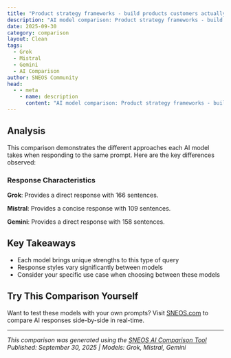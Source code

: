 ```yaml
---
title: "Product strategy frameworks - build products customers actually want"
description: "AI model comparison: Product strategy frameworks - build products customers actually want..."
date: 2025-09-30
category: comparison
layout: Clean
tags:
  - Grok
  - Mistral
  - Gemini
  - AI Comparison
author: SNEOS Community
head:
  - - meta
    - name: description
      content: "AI model comparison: Product strategy frameworks - build products customers actually want..."
---
```


<ChatComparison
  title="Product strategy frameworks - build products customers actually want"
  prompt="Product strategy frameworks - build products customers actually want"
  :responses='{"Grok": "Building products that customers actually want is a core challenge in product development. Product strategy frameworks provide structured approaches to understanding customer needs, aligning product features with market demands, and creating value for users. Below, I\u2019ll outline several proven product strategy frameworks that can help teams build products customers love, along with actionable insights on applying them.\n\n---\n\n### **1. Jobs-to-be-Done (JTBD) Framework**\nThe JTBD framework focuses on understanding the \u201Cjob\u201D a customer is trying to accomplish when they use a product. Instead of focusing on features or demographics, it centers on the underlying needs and desired outcomes of users.\n\n- **Core Concept**: Customers don\u2019t buy products; they \u201Chire\u201D them to get a job done. The job could be functional (e.g., \u201CI need to cut wood\u201D), emotional (e.g., \u201CI want to feel secure\u201D), or social (e.g., \u201CI want to impress my peers\u201D).\n- **How to Apply**:\n 1. Identify the main \u201Cjob\u201D your customer is trying to achieve (e.g., \u201CI need a quick way to prepare healthy meals\u201D).\n 2. Break down the job into smaller tasks or outcomes (e.g., \u201Creduce time spent cooking,\u201D \u201Censure nutritional balance\u201D).\n 3. Map your product\u2019s features to these tasks and outcomes, identifying gaps where customer needs aren\u2019t being met.\n 4. Innovate by addressing underserved or poorly served jobs.\n- **Example**: When developing the iPod, Apple focused on the job of \u201Clistening to music on the go easily.\u201D Features like a simple interface and a large storage capacity directly addressed struggles with existing solutions like clunky MP3 players.\n\n- **Why It Works**: JTBD shifts the focus from the product itself to the customer\u2019s context and desired progress, ensuring you solve real problems.\n\n---\n\n### **2. Lean Canvas**\nThe Lean Canvas, adapted from the Business Model Canvas by Ash Maurya, is a one-page template for defining a product strategy. It emphasizes problem-solution fit and customer validation early in the process.\n\n- **Core Concept**: Focus on identifying customer problems, solutions, key metrics, and unfair advantages while avoiding overbuilding before validation.\n- **Key Components**:\n 1. **Problem**: What are the top problems your customers face?\n 2. **Customer Segments**: Who are your target users?\n 3. **Unique Value Proposition (UVP)**: Why should customers choose your product?\n 4. **Solution**: How will your product solve the problems?\n 5. **Channels**: How will you reach your customers?\n 6. **Revenue Streams**: How will you make money?\n 7. **Cost Structure**: What are your major costs?\n 8. **Key Metrics**: What will you measure to ensure success?\n 9. **Unfair Advantage**: What gives you an edge over competitors?\n- **How to Apply**:\n 1. Fill out the Lean Canvas based on assumptions.\n 2. Test your assumptions through customer interviews, surveys, or prototypes (e.g., build a Minimum Viable Product or MVP).\n 3. Iterate based on feedback to refine your product-market fit.\n- **Example**: Dropbox used a Lean Canvas approach by first testing demand with a simple video explaining their file-sharing concept before building the full product. This validated customer interest early.\n\n- **Why It Works**: Lean Canvas forces teams to focus on customer problems and validation, minimizing wasted effort on features customers don\u2019t want.\n\n---\n\n### **3. Value Proposition Canvas**\nDeveloped by Strategyzer, the Value Proposition Canvas helps design products that match customer needs by aligning what customers want with what your product offers.\n\n- **Core Concept**: Focus on customer pains (frustrations), gains (desired benefits), and jobs (functional, emotional, or social needs), and ensure your product addresses them through pain relievers, gain creators, and job enablers.\n- **How to Apply**:\n 1. Map the **Customer Profile**:\n - Jobs: What tasks are customers trying to complete?\n - Pains: What frustrates them or prevents progress?\n - Gains: What outcomes or benefits do they desire?\n 2. Map the **Value Proposition**:\n - Pain Relievers: How does your product reduce frustrations?\n - Gain Creators: How does it create desired benefits?\n - Products \u0026 Services: How does it help complete their jobs?\n 3. Look for alignment between the customer profile and value proposition, and iterate if there are mismatches.\n- **Example**: Uber\u2019s value proposition addresses customer pains like \u201Cdifficulty finding a cab\u201D with pain relievers like \u201Con-demand ride booking\u201D and gains like \u201Cfaster travel time\u201D with features like real-time tracking.\n\n- **Why It Works**: It ensures your product directly addresses real customer needs, increasing the likelihood of adoption.\n\n---\n\n### **4. Product-Market Fit Framework (Marc Andreessen)**\nPopularized by Marc Andreessen, Product-Market Fit (PMF) is the idea that a product satisfies a strong demand in a specific market. It\u2019s a critical milestone for any product.\n\n- **Core Concept**: PMF means customers are actively using your product, telling others about it, and demonstrating they can\u2019t live without it. If you don\u2019t have PMF, no amount of marketing or scaling will save you.\n- **How to Apply**:\n 1. Build an MVP to test your core value proposition with a small group of target users.\n 2. Measure PMF using qualitative feedback (e.g., \u201CWould you be very disappointed if this product disappeared?\u201D) and quantitative metrics (e.g., retention rates, Net Promoter Score, or referral rates).\n 3. Iterate based on feedback until you achieve strong demand signals (e.g., 40%\u002B of users say they\u2019d be \u201Cvery disappointed\u201D without your product, per Sean Ellis\u2019 benchmark).\n- **Example**: Slack achieved PMF by focusing on small teams needing better communication tools. Early users loved the product so much they evangelized it within their networks, fueling organic growth.\n\n- **Why It Works**: PMF ensures you\u2019re building something customers truly need before investing heavily in scaling.\n\n---\n\n### **5. Kano Model**\nThe Kano Model categorizes product features based on how they influence customer satisfaction, helping prioritize what to build.\n\n- **Core Concept**: Features fall into three categories:\n 1. **Basic Needs (Must-Haves)**: Features customers expect; absence causes dissatisfaction (e.g., a car having brakes).\n 2. **Performance Needs (Linear)**: Features that increase satisfaction as they improve (e.g., faster app loading times).\n 3. **Delight Needs (Attractive)**: Unexpected features that delight customers (e.g., a hidden Easter egg in software).\n- **How to Apply**:\n 1. Survey customers to understand which features fall into each category.\n 2. Prioritize basic needs to avoid dissatisfaction.\n 3. Invest in performance needs to improve satisfaction.\n 4. Add delight features to create \u201Cwow\u201D moments and stand out from competitors.\n- **Example**: Tesla uses the Kano Model by ensuring basic needs (reliable electric cars), optimizing performance (long battery range), and adding delighters (Autopilot features) to create excitement.\n\n- **Why It Works**: It helps balance customer expectations with innovation, ensuring you don\u2019t overinvest in features that won\u2019t drive satisfaction.\n\n---\n\n### **6. Design Thinking Framework**\nDesign Thinking is a human-centered, iterative approach to problem-solving that ensures products are built with the end user in mind.\n\n- **Core Concept**: Follow five stages to deeply understand users and create innovative solutions:\n 1. **Empathize**: Understand user needs through interviews, observation, and immersion.\n 2. **Define**: Articulate the core problem based on user insights.\n 3. **Ideate**: Brainstorm a wide range of potential solutions.\n 4. **Prototype**: Build low-fidelity models of solutions to test.\n 5. **Test**: Try prototypes with users, gather feedback, and iterate.\n- **How to Apply**:\n 1. Conduct user research to uncover pain points (e.g., shadowing users in their daily tasks).\n 2. Define a specific problem statement (e.g., \u201CBusy parents need a way to plan meals quickly because they lack time\u201D).\n 3. Brainstorm and prototype solutions, testing with real users to refine ideas.\n- **Example**: Airbnb used Design Thinking to pivot from a struggling startup to a success by empathizing with users. They discovered hosts needed better photos to attract guests, so Airbnb offered free professional photography, solving a key pain point.\n\n- **Why It Works**: It keeps the customer at the heart of the process, leading to products that resonate with real needs.\n\n---\n\n### **Key Principles for Building Products Customers Want**\nRegardless of the framework you choose, adhere to these overarching principles:\n1. **Start with the Customer**: Always begin with deep user research to uncover real needs, not assumptions.\n2. **Validate Early and Often**: Use MVPs, prototypes, and feedback loops to test ideas before over-investing.\n3. **Focus on Outcomes, Not Features**: Prioritize what customers are trying to achieve over shiny bells and whistles.\n4. **Iterate Relentlessly**: Be willing to pivot or refine based on data and user feedback.\n5. **Solve Real Pain Points**: Address problems that customers care about, even if they\u2019re niche or specific.\n\n---\n\n### **Practical Steps to Get Started**\n1. **Pick a Framework**: Choose one (or a combination) that fits your context. For early-stage products, Lean Canvas or Value Proposition Canvas work well. For feature prioritization, try the Kano Model.\n2. **Conduct User Research**: Use surveys, interviews, or observational studies to understand customer needs.\n3. **Build a Hypothesis**: Define what success looks like (e.g., \u201CIf we", "Mistral": "Creating products that customers actually want is a critical goal for any business. Several product strategy frameworks can help guide this process. Here are some of the most effective ones:\n\n### 1. **Jobs-to-be-Done Framework**\n - **Concept**: Focuses on understanding the \u0022job\u0022 that customers are trying to accomplish when they use a product.\n - **Steps**:\n 1. Identify the job the customer is trying to get done.\n 2. Break down the job into a process.\n 3. Identify opportunities for innovation at each step.\n 4. Create a product that addresses the job better than existing solutions.\n\n### 2. **Lean Startup Methodology**\n - **Concept**: Emphasizes rapid experimentation, customer feedback, and iterative product releases.\n - **Steps**:\n 1. Identify a problem worth solving.\n 2. Develop a minimum viable product (MVP).\n 3. Test the MVP with real customers.\n 4. Measure and learn from customer feedback.\n 5. Iterate and pivot based on feedback.\n\n### 3. **Design Thinking**\n - **Concept**: A human-centered approach to innovation that integrates the needs of people, the possibilities of technology, and the requirements for business success.\n - **Steps**:\n 1. Empathize: Understand the user, their needs, and the problem.\n 2. Define: Clearly articulate the problem.\n 3. Ideate: Brainstorm potential solutions.\n 4. Prototype: Create a representation of one or more of your ideas.\n 5. Test: Share your prototype with potential users and gather feedback.\n\n### 4. **Outcome-Driven Innovation (ODI)**\n - **Concept**: Focuses on understanding customer needs and desired outcomes to drive innovation.\n - **Steps**:\n 1. Identify customer needs and desired outcomes.\n 2. Prioritize these needs based on importance and satisfaction.\n 3. Develop products that address the most important and least satisfied needs.\n 4. Continuously measure and improve based on customer feedback.\n\n### 5. **Customer Development**\n - **Concept**: A methodology that focuses on understanding customer needs and validating business ideas through direct customer interaction.\n - **Steps**:\n 1. Customer Discovery: Identify and validate customer problems.\n 2. Customer Validation: Develop a sales model that can be replicated.\n 3. Customer Creation: Create and drive end-user demand.\n 4. Company Building: Transition from a learning and discovery organization to one focused on execution.\n\n### 6. **Value Proposition Canvas**\n - **Concept**: Helps you ensure that a product or service is positioned around what the customer values and needs.\n - **Steps**:\n 1. Identify customer jobs, pains, and gains.\n 2. Map out your product\u2019s features, pain relievers, and gain creators.\n 3. Align the two to ensure your product meets customer needs.\n\n### 7. **Kano Model**\n - **Concept**: Categorizes product attributes into three categories: must-be, performance, and delighters.\n - **Steps**:\n 1. Identify and categorize product attributes.\n 2. Prioritize features based on their impact on customer satisfaction.\n 3. Focus on delivering must-be and performance attributes while innovating on delighters.\n\n### 8. **MoSCoW Method**\n - **Concept**: A prioritization technique used to reach a common understanding with stakeholders on the importance of the delivery of each requirement.\n - **Steps**:\n 1. Must have: Critical requirements.\n 2. Should have: Important but not critical.\n 3. Could have: Desirable but not necessary.\n 4. Won\u2019t have: Not needed at this time.\n\n### 9. **RICE Scoring Model**\n - **Concept**: A framework for prioritizing product features based on reach, impact, confidence, and effort.\n - **Steps**:\n 1. Reach: Number of people/events the feature will affect.\n 2. Impact: Magnitude of the feature\u2019s impact.\n 3. Confidence: Confidence in the estimates.\n 4. Effort: Total amount of time a feature will require from all team members.\n 5. Calculate the RICE score: (Reach * Impact * Confidence) / Effort.\n\n### 10. **Agile Development**\n - **Concept**: An iterative approach to software development that emphasizes flexibility, customer collaboration, and small, rapid releases.\n - **Steps**:\n 1. Define user stories and prioritize them.\n 2. Work in short sprints (usually 2-4 weeks).\n 3. Continuously test and gather feedback.\n 4. Adapt and iterate based on feedback.\n\n### Implementation Tips:\n- **Customer Research**: Continuously gather and analyze customer feedback.\n- **Cross-Functional Teams**: Involve diverse teams including marketing, sales, and customer support.\n- **Iterative Development**: Be prepared to pivot and adapt based on new information.\n- **Metrics and KPIs**: Define and track key performance indicators to measure success.\n\nBy leveraging these frameworks, you can systematically approach product development to ensure that you build products that customers actually want and need.", "Gemini": "Okay, let\u0027s dive into product strategy frameworks that help you build products customers actually want. These frameworks provide structured approaches to understand your market, customers, and goals, ultimately leading to products that resonate and succeed.\n\n**I. Understanding the Foundation: Core Concepts \u0026 Principles**\n\nBefore we jump into specific frameworks, it\u0027s crucial to establish some foundational principles:\n\n* **Customer-Centricity:** Always start with the customer. Empathy, understanding their needs, pain points, and desires is paramount. Avoid building based on assumptions or internal biases.\n* **Value Proposition:** What unique value does your product offer? How does it solve a problem or fulfill a need better than existing alternatives? A clear and compelling value proposition is essential.\n* **Market Research:** Thoroughly research your target market. Understand market size, trends, competitive landscape, and potential opportunities.\n* **Data-Driven Decisions:** Base your product decisions on data and insights, not just gut feelings. Track key metrics, analyze user behavior, and iterate based on feedback.\n* **Iteration and Experimentation:** Product development is an iterative process. Embrace experimentation, build MVPs (Minimum Viable Products), gather feedback, and continuously improve.\n* **Alignment:** Ensure your product strategy aligns with your overall business goals and vision. The product should contribute to the company\u0027s success.\n\n**II. Key Product Strategy Frameworks**\n\nHere are some of the most popular and effective frameworks:\n\n**1. The Lean Startup Methodology (Popular for Startups \u0026 New Products):**\n\n* **Concept:** This framework emphasizes building a Minimal Viable Product (MVP) to test assumptions, gather customer feedback, and iterate quickly.\n* **Key Components:**\n * **Build-Measure-Learn Loop:** Build an MVP, measure its performance (through data and feedback), learn from the results, and iterate based on those learnings.\n * **Hypothesis-Driven Development:** Formulate hypotheses about your product and customer needs. Test these hypotheses with MVPs.\n * **Validated Learning:** Focus on learning that is validated by real-world customer behavior, not just assumptions.\n * **Pivot or Persevere:** Based on validated learning, decide whether to pivot (change direction) or persevere (continue on the current path).\n* **Benefits:**\n * Reduces risk by testing assumptions early.\n * Maximizes learning and adaptation.\n * Speeds up development cycles.\n * Efficient use of resources.\n* **When to Use:**\n * When developing a new product or entering a new market.\n * When resources are limited.\n * When uncertainty is high.\n* **Example:** A startup building a new social media app might first build a simple MVP with basic features (e.g., posting text and images) to test user engagement and identify key features to develop further.\n\n**2. Jobs to Be Done (JTBD) (Strong Focus on Customer Needs):**\n\n* **Concept:** Focuses on understanding the underlying \u0022job\u0022 that customers are hiring your product to do. It\u0027s about understanding *why* customers choose your product over alternatives.\n* **Key Components:**\n * **Identifying the \u0022Job\u0022:** What problem is the customer trying to solve? What goal are they trying to achieve? This goes beyond surface-level features.\n * **Understanding the Circumstances:** What are the circumstances surrounding the \u0022job\u0022? What triggers the need for a solution?\n * **Analyzing the \u0022Progress-Making Forces\u0022:** What forces are pushing the customer towards a solution (e.g., frustration with the current situation, desire for improvement)?\n * **Analyzing the \u0022Inhibiting Forces\u0022:** What forces are holding the customer back from adopting a solution (e.g., fear of change, cost, complexity)?\n* **Benefits:**\n * Provides a deeper understanding of customer motivations.\n * Identifies unmet needs and opportunities for innovation.\n * Helps prioritize features and development efforts.\n * Improves marketing and messaging.\n* **When to Use:**\n * When trying to understand why customers are (or aren\u0027t) adopting your product.\n * When developing new features or products.\n * When refining your marketing and messaging.\n* **Example:** A customer \u0022hires\u0022 Netflix to \u0022entertain me on a Friday night when I\u0027m bored.\u0022 Understanding this job helps Netflix focus on content variety, personalized recommendations, and ease of use.\n\n**3. The Product Vision Board (Great for Defining \u0026 Communicating Vision):**\n\n* **Concept:** A visual tool to articulate the product vision, target market, and key features.\n* **Key Components:**\n * **Vision:** A concise statement of what the product aims to achieve.\n * **Target Group:** Who are the ideal users of the product? (Include personas)\n * **Needs:** What are the key needs and pain points of the target group?\n * **Product:** A brief description of the product and its key features.\n * **Business Goals:** How does the product contribute to the overall business objectives?\n* **Benefits:**\n * Creates a shared understanding of the product vision.\n * Helps align stakeholders around a common goal.\n * Provides a clear roadmap for product development.\n * Facilitates communication and collaboration.\n* **When to Use:**\n * At the beginning of a new product development effort.\n * When communicating the product vision to stakeholders.\n * When onboarding new team members.\n* **Example:** A Product Vision Board for a fitness tracker might include a vision of \u0022Empowering people to live healthier lives,\u0022 a target group of \u0022health-conscious individuals aged 25-45,\u0022 a need of \u0022tracking activity levels and sleep patterns,\u0022 a product description of \u0022a wearable device that monitors steps, heart rate, and sleep,\u0022 and a business goal of \u0022increasing market share in the fitness tracker market.\u0022\n\n**4. RICE Scoring (Prioritization Framework):**\n\n* **Concept:** A simple framework for prioritizing features or initiatives based on four factors: Reach, Impact, Confidence, and Effort.\n* **Key Components:**\n * **Reach:** How many people will this impact in a given time period? (e.g., users per month)\n * **Impact:** What is the impact on each person? (Use a scale, e.g., 1-3: Minimal, Medium, Massive)\n * **Confidence:** How confident are you in your estimates for Reach and Impact? (Use a percentage, e.g., 50% = low confidence, 100% = high confidence)\n * **Effort:** How much effort (e.g., person-months) will it take to implement?\n* **Calculation:** RICE Score = (Reach \\* Impact \\* Confidence) / Effort\n* **Benefits:**\n * Provides a transparent and data-driven approach to prioritization.\n * Helps compare different initiatives on a level playing field.\n * Reduces bias and gut-feeling decisions.\n * Improves communication and alignment around priorities.\n* **When to Use:**\n * When you have a backlog of features or initiatives to prioritize.\n * When you need to make data-driven decisions about what to work on next.\n* **Example:** Imagine you\u0027re prioritizing between two features: \u0022Improved search functionality\u0022 and \u0022Integration with a third-party app.\u0022 You would estimate the Reach, Impact, Confidence, and Effort for each feature and calculate the RICE score. The feature with the higher RICE score would be prioritized.\n\n**5. Opportunity Solution Tree (OST) - Teresa Torres (Exploration \u0026 Discovery):**\n\n* **Concept:** A visual tool that helps teams explore and connect desired outcomes with opportunities and potential solutions. It encourages thinking broadly and considering multiple options.\n* **Key Components:**\n * **Desired Outcome:** Start with the overall business goal you want to achieve (e.g., \u0022Increase customer retention\u0022).\n * **Opportunities:** Identify the problems or needs that, if addressed, would lead to the desired outcome (e.g., \u0022Customers are not finding enough value in our product\u0022).\n * **Solutions:** Brainstorm potential solutions to address the identified opportunities (e.g., \u0022Improve onboarding flow,\u0022 \u0022Add a personalized recommendation engine\u0022).\n * **Experiments:** Design experiments to test the effectiveness of each solution.\n* **Benefits:**\n * Helps teams think strategically and explore multiple options.\n * Connects solutions to desired outcomes, ensuring alignment.\n * Encourages experimentation and data-driven decision-making.\n * Promotes a shared understanding of the problem space.\n* **When to Use:**\n * During the product discovery phase.\n * When trying to identify new opportunities for growth.\n * When brainstorming solutions to a specific problem.\n* **Example:** An OST for \u0022Increase Customer Retention\u0022 might branch out into opportunities like \u0022Lack of Product Understanding,\u0022 \u0022Poor Customer Support,\u0022 and \u0022Lack of New Features.\u0022 Each of these would then branch into potential solutions and experiments to test their effectiveness.\n\n**6. The MoSCoW Method (Prioritization of Requirements):**\n\n* **Concept:** A prioritization technique to manage requirements based on their importance. MoSCoW stands for **M**ust have, **S**hould have, **C**ould have, and **W**on\u0027t have.\n* **Key Components:**\n * **Must have:** Critical requirements that are essential for the product to function.\n * **Should have:** Important requirements that are not critical but would significantly improve the product.\n * **Could have:** Desirable requirements that would be nice to have but are not essential.\n * **Won\u0027t have:** Requirements that are not a priority for the current release but may be considered in the future.\n* **Benefits:**\n * Helps prioritize requirements based on their importance.\n * Ensures that critical requirements are addressed first.\n * Facilitates communication and alignment around priorities.\n * Helps manage scope and avoid feature creep.\n* **When to Use:**\n * During the requirements gathering and prioritization process.\n * When you have a limited budget or timeline.\n * When you need to manage scope and avoid feature creep.\n\n**III. Choosing the Right Framework**\n\nThe best framework depends on your specific situation, product, and team. Consider the following factors:\n\n* **Stage of Product Development:** Early-stage products might benefit from Lean Startup, while more mature products might benefit from JTBD or RICE scoring.\n* **Team Size and Structure:** Smaller teams might prefer simpler frameworks, while larger teams might benefit from more structured approaches.\n* **Company Culture:** Choose a framework that aligns with your company\u0027s values and culture.\n* **Specific Goals:** Are you trying to validate a new idea, prioritize features, or understand customer needs?\n\n**IV. Tips for Successful Implementation**\n\n* **Start Small:** Don\u0027t try to implement too many frameworks at once. Start with one or two that seem most relevant and then gradually introduce others as needed.\n* **Adapt and Customize:** Don\u0027t be afraid to adapt and customize frameworks to fit your specific needs. There is no one-size-fits-all approach.\n* **Involve the Entire Team:** Product strategy is a team effort. Involve everyone in the process, from engineers to designers to marketers.\n* **Communicate Clearly:** Clearly communicate the product strategy and the rationale behind it to all stakeholders.\n* **Regularly Review and Update:** Product strategy is not a one-time event. Regularly review and update your strategy based on new information and feedback.\n\n**V. Beyond Frameworks: Key Practices**\n\n* **Continuous Discovery:** Regularly engage with customers to understand their needs and pain points. This can involve user interviews, surveys, usability testing, and other research methods.\n* **User Research:** Invest in user research to gain deep insights into user behavior and motivations.\n* **A/B Testing:** Experiment with different product features and variations to see what performs best.\n* **Data Analysis:** Track key metrics and analyze user data to identify areas for improvement.\n* **Customer Feedback Loops:** Establish mechanisms for collecting and acting on customer feedback.\n\nBy understanding and applying these frameworks and practices, you can significantly increase your chances of building products that customers actually want, leading to greater product success and business growth. Remember to be flexible, adapt to changing circumstances, and always put the customer first. Good luck!\n"}' 
  published-date="17:28"
/>

## Analysis

This comparison demonstrates the different approaches each AI model takes when responding to the same prompt. Here are the key differences observed:

### Response Characteristics

**Grok**: Provides a direct response with 166 sentences. 

**Mistral**: Provides a concise response with 109 sentences. 

**Gemini**: Provides a direct response with 158 sentences. 

## Key Takeaways

- Each model brings unique strengths to this type of query
- Response styles vary significantly between models
- Consider your specific use case when choosing between these models

## Try This Comparison Yourself

Want to test these models with your own prompts? Visit [SNEOS.com](https://sneos.com) to compare AI responses side-by-side in real-time.

---

*This comparison was generated using the [SNEOS AI Comparison Tool](https://sneos.com)*
*Published: September 30, 2025 | Models: Grok, Mistral, Gemini*
